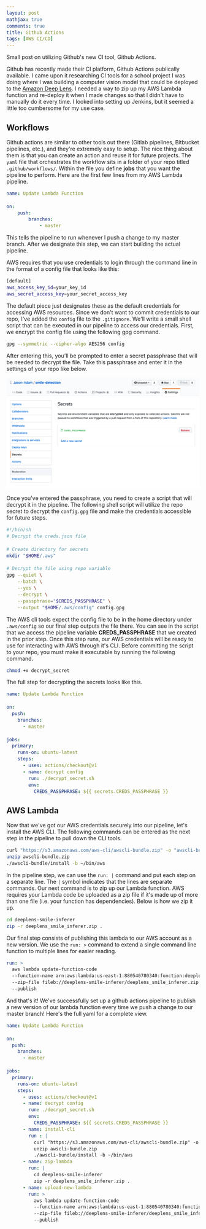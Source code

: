 ```yaml
---
layout: post  
mathjax: true  
comments: true  
title: Github Actions
tags: [AWS CI/CD]  
---  
```


Small post on utilizing Github's new CI tool, Github Actions.  

Github has recently made their CI platform, Github Actions publically available. I came upon it researching CI tools for a school project I was doing where I was building a computer vision model that could be deployed to the [Amazon Deep Lens](https://aws.amazon.com/deeplens/). I needed a way to zip up my AWS Lambda function and re-deploy it when I made changes so that I didn't have to manually do it every time. I looked into setting up Jenkins, but it seemed a little too cumbersome for my use case.  

## Workflows  
Github actions are similar to other tools out there (Gitlab pipelines, Bitbucket pipelines, etc.), and they're extremely easy to setup. The nice thing about them is that you can create an action and reuse it for future projects. The `yaml` file that orchestrates the workflow sits in a folder of your repo titled `.github/workflows/`. Within the file you define **jobs** that you want the pipeline to perform. Here are the first few lines from my AWS Lambda pipeline.  

```yaml  
name: Update Lambda Function  

on:  
    push:
        branches:
            - master
```  

This tells the pipeline to run whenever I push a change to my master branch. After we designate this step, we can start building the actual pipeline.  

AWS requires that you use credentials to login through the command line in the format of a config file that looks like this:  

```bash  
[default]
aws_access_key_id=your_key_id  
aws_secret_access_key=your_secret_access_key
```  

The default piece just designates these as the default credentials for accessing AWS resources. Since we don't want to commit credentials to our repo, I've added the `config` file to the `.gitignore`. We'll write a small shell script that can be executed in our pipeline to access our credentials. First, we encrypt the config file using the following gpg command.  

```bash  
gpg --symmetric --cipher-algo AES256 config
```  

After entering this, you'll be prompted to enter a secret passphrase that will be needed to decrypt the file. Take this passphrase and enter it in the settings of your repo like below.  

![](../imgs/2019-12-19-github-actions/ga1.png)  

Once you've entered the passphrase, you need to create a script that will decrypt it in the pipeline. The following shell script will utilize the repo secret to decrypt the `config.gpg` file and make the credentials accessible for future steps.  

```bash  
#!/bin/sh
# Decrypt the creds.json file

# Create directory for secrets
mkdir "$HOME/.aws"

# Decrypt the file using repo variable
gpg --quiet \
    --batch \
    --yes \
    --decrypt \
    --passphrase="$CREDS_PASSPHRASE" \
    --output "$HOME/.aws/config" config.gpg
```  

The AWS cli tools expect the config file to be in the home directory under `.aws/config` so our final step outputs the file there. You can see in the script that we access the pipeline variable **CREDS_PASSPHRASE** that we created in the prior step. Once this step runs, our AWS credentials will be ready to use for interacting with AWS through it's CLI. Before committing the script to your repo, you must make it executable by running the following command.  

```bash  
chmod +x decrypt_secret
```  

The full step for decrypting the secrets looks like this.  

```yaml  
name: Update Lambda Function

on:
  push:
    branches:
      - master

jobs:
  primary:
    runs-on: ubuntu-latest
    steps:
      - uses: actions/checkout@v1
      - name: decrypt config
        run: ./decrypt_secret.sh
        env:
          CREDS_PASSPHRASE: ${{ secrets.CREDS_PASSPHRASE }}
```  

## AWS Lambda  
Now that we've got our AWS credentials securely into our pipeline, let's install the AWS CLI. The following commands can be entered as the next step in the pipeline to pull down the CLI tools.  

```bash  
curl "https://s3.amazonaws.com/aws-cli/awscli-bundle.zip" -o "awscli-bundle.zip"
unzip awscli-bundle.zip
./awscli-bundle/install -b ~/bin/aws
```  

In the pipeline step, we can use the `run: |` command and put each step on a separate line. The `|` symbol indicates that the lines are separate commands. Our next command is to zip up our Lambda function. AWS requires your Lambda code be uploaded as a zip file if it's made up of more than one file (i.e. your function has dependencies). Below is how we zip it up.  

```bash  
cd deeplens-smile-inferer  
zip -r deeplens_smile_inferer.zip .
```  

Our final step consists of publishing this lambda to our AWS account as a new version. We use the `run: >` command to extend a single command line function to multiple lines for easier reading.  

```yaml  
run: >
  aws lambda update-function-code
  --function-name arn:aws:lambda:us-east-1:880540780340:function:deeplens-smile-inferer
  --zip-file fileb://deeplens-smile-inferer/deeplens_smile_inferer.zip
  --publish
```  

And that's it! We've successfully set up a github actions pipeline to publish a new version of our lambda function every time we push a change to our master branch! Here's the full yaml for a complete view.  

```yaml  
name: Update Lambda Function

on:
  push:
    branches:
      - master

jobs:
  primary:
    runs-on: ubuntu-latest
    steps:
      - uses: actions/checkout@v1
      - name: decrypt config
        run: ./decrypt_secret.sh
        env:
          CREDS_PASSPHRASE: ${{ secrets.CREDS_PASSPHRASE }}
      - name: install-cli
        run : |
          curl "https://s3.amazonaws.com/aws-cli/awscli-bundle.zip" -o "awscli-bundle.zip"
          unzip awscli-bundle.zip
          ./awscli-bundle/install -b ~/bin/aws
      - name: zip-lambda
        run: |
          cd deeplens-smile-inferer
          zip -r deeplens_smile_inferer.zip .
      - name: upload-new-lambda
        run: >
          aws lambda update-function-code
          --function-name arn:aws:lambda:us-east-1:880540780340:function:deeplens-smile-inferer
          --zip-file fileb://deeplens-smile-inferer/deeplens_smile_inferer.zip
          --publish
```
